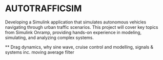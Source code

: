 # AUTOTRAFFICSIM
Developing a Simulink application that simulates autonomous vehicles navigating through urban traffic scenarios. This project will cover key topics from Simulink Onramp, providing hands-on experience in modeling, simulating, and analyzing complex systems.

** Drag dynamics, why sine wave, cruise control and modelling, signals & systems inc. moving average filter
